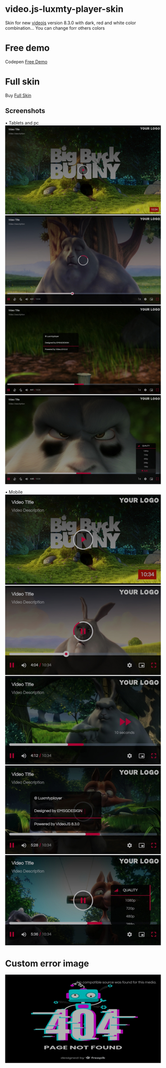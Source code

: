 # video.js-luxmty-player-skin
Skin for new [videojs](http://videojs.com/) version 8.3.0 with dark, red and white color combination... You can change forr others colors<br>

# Free demo
Codepen [Free Demo](https://codepen.io/emiliosg11/pen/XWPMqWj) <br>

# Full skin 
Buy [Full Skin](https://ko-fi.com/s/9194d0cea1) <br>

## Screenshots
• Tablets and pc
![demo](https://raw.githubusercontent.com/EmilioSG11/video.js-luxmty-player-skin/main/images/img1.jpg)
![demo](https://raw.githubusercontent.com/EmilioSG11/video.js-luxmty-player-skin/main/images/img2.jpg)
![demo](https://raw.githubusercontent.com/EmilioSG11/video.js-luxmty-player-skin/main/images/img3.jpg)
![demo](https://raw.githubusercontent.com/EmilioSG11/video.js-luxmty-player-skin/main/images/img4.jpg)

• Mobile
![demo](https://raw.githubusercontent.com/EmilioSG11/video.js-luxmty-player-skin/main/images/img6.jpg)
![demo](https://raw.githubusercontent.com/EmilioSG11/video.js-luxmty-player-skin/main/images/img7.jpg)
![demo](https://raw.githubusercontent.com/EmilioSG11/video.js-luxmty-player-skin/main/images/img8.jpg)
![demo](https://raw.githubusercontent.com/EmilioSG11/video.js-luxmty-player-skin/main/images/img9.jpg)
![demo](https://raw.githubusercontent.com/EmilioSG11/video.js-luxmty-player-skin/main/images/img10.jpg)

# Custom error image
![demo](https://raw.githubusercontent.com/EmilioSG11/video.js-luxmty-player-skin/main/images/img5.jpg)
